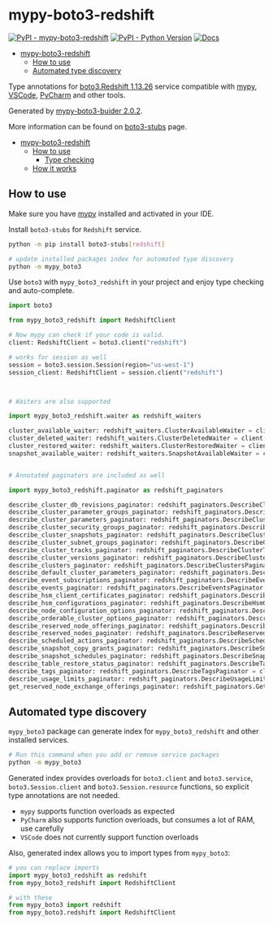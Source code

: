 # mypy-boto3-redshift

[![PyPI - mypy-boto3-redshift](https://img.shields.io/pypi/v/mypy-boto3-redshift.svg?color=blue)](https://pypi.org/project/mypy-boto3-redshift)
[![PyPI - Python Version](https://img.shields.io/pypi/pyversions/mypy-boto3-redshift.svg?color=blue)](https://pypi.org/project/mypy-boto3-redshift)
[![Docs](https://img.shields.io/readthedocs/mypy-boto3-builder.svg?color=blue)](https://mypy-boto3-builder.readthedocs.io/)

- [mypy-boto3-redshift](#mypy-boto3-redshift)
  - [How to use](#how-to-use)
  - [Automated type discovery](#automated-type-discovery)


Type annotations for
[boto3.Redshift 1.13.26](https://boto3.amazonaws.com/v1/documentation/api/1.13.26/reference/services/redshift.html#Redshift) service
compatible with [mypy](https://github.com/python/mypy), [VSCode](https://code.visualstudio.com/),
[PyCharm](https://www.jetbrains.com/pycharm/) and other tools.

Generated by [mypy-boto3-buider 2.0.2](https://github.com/vemel/mypy_boto3_builder).

More information can be found on [boto3-stubs](https://pypi.org/project/boto3-stubs/) page.

- [mypy-boto3-redshift](#mypy-boto3-redshift)
  - [How to use](#how-to-use)
    - [Type checking](#type-checking)
  - [How it works](#how-it-works)

## How to use

Make sure you have [mypy](https://github.com/python/mypy) installed and activated in your IDE.

Install `boto3-stubs` for `Redshift` service.

```bash
python -m pip install boto3-stubs[redshift]

# update installed packages index for automated type discovery
python -m mypy_boto3
```

Use `boto3` with `mypy_boto3_redshift` in your project and enjoy type checking and auto-complete.

```python
import boto3

from mypy_boto3_redshift import RedshiftClient

# Now mypy can check if your code is valid.
client: RedshiftClient = boto3.client("redshift")

# works for session as well
session = boto3.session.Session(region="us-west-1")
session_client: RedshiftClient = session.client("redshift")



# Waiters are also supported

import mypy_boto3_redshift.waiter as redshift_waiters

cluster_available_waiter: redshift_waiters.ClusterAvailableWaiter = client.get_waiter("cluster_available")
cluster_deleted_waiter: redshift_waiters.ClusterDeletedWaiter = client.get_waiter("cluster_deleted")
cluster_restored_waiter: redshift_waiters.ClusterRestoredWaiter = client.get_waiter("cluster_restored")
snapshot_available_waiter: redshift_waiters.SnapshotAvailableWaiter = client.get_waiter("snapshot_available")


# Annotated paginators are included as well

import mypy_boto3_redshift.paginator as redshift_paginators

describe_cluster_db_revisions_paginator: redshift_paginators.DescribeClusterDbRevisionsPaginator = client.get_paginator("describe_cluster_db_revisions")
describe_cluster_parameter_groups_paginator: redshift_paginators.DescribeClusterParameterGroupsPaginator = client.get_paginator("describe_cluster_parameter_groups")
describe_cluster_parameters_paginator: redshift_paginators.DescribeClusterParametersPaginator = client.get_paginator("describe_cluster_parameters")
describe_cluster_security_groups_paginator: redshift_paginators.DescribeClusterSecurityGroupsPaginator = client.get_paginator("describe_cluster_security_groups")
describe_cluster_snapshots_paginator: redshift_paginators.DescribeClusterSnapshotsPaginator = client.get_paginator("describe_cluster_snapshots")
describe_cluster_subnet_groups_paginator: redshift_paginators.DescribeClusterSubnetGroupsPaginator = client.get_paginator("describe_cluster_subnet_groups")
describe_cluster_tracks_paginator: redshift_paginators.DescribeClusterTracksPaginator = client.get_paginator("describe_cluster_tracks")
describe_cluster_versions_paginator: redshift_paginators.DescribeClusterVersionsPaginator = client.get_paginator("describe_cluster_versions")
describe_clusters_paginator: redshift_paginators.DescribeClustersPaginator = client.get_paginator("describe_clusters")
describe_default_cluster_parameters_paginator: redshift_paginators.DescribeDefaultClusterParametersPaginator = client.get_paginator("describe_default_cluster_parameters")
describe_event_subscriptions_paginator: redshift_paginators.DescribeEventSubscriptionsPaginator = client.get_paginator("describe_event_subscriptions")
describe_events_paginator: redshift_paginators.DescribeEventsPaginator = client.get_paginator("describe_events")
describe_hsm_client_certificates_paginator: redshift_paginators.DescribeHsmClientCertificatesPaginator = client.get_paginator("describe_hsm_client_certificates")
describe_hsm_configurations_paginator: redshift_paginators.DescribeHsmConfigurationsPaginator = client.get_paginator("describe_hsm_configurations")
describe_node_configuration_options_paginator: redshift_paginators.DescribeNodeConfigurationOptionsPaginator = client.get_paginator("describe_node_configuration_options")
describe_orderable_cluster_options_paginator: redshift_paginators.DescribeOrderableClusterOptionsPaginator = client.get_paginator("describe_orderable_cluster_options")
describe_reserved_node_offerings_paginator: redshift_paginators.DescribeReservedNodeOfferingsPaginator = client.get_paginator("describe_reserved_node_offerings")
describe_reserved_nodes_paginator: redshift_paginators.DescribeReservedNodesPaginator = client.get_paginator("describe_reserved_nodes")
describe_scheduled_actions_paginator: redshift_paginators.DescribeScheduledActionsPaginator = client.get_paginator("describe_scheduled_actions")
describe_snapshot_copy_grants_paginator: redshift_paginators.DescribeSnapshotCopyGrantsPaginator = client.get_paginator("describe_snapshot_copy_grants")
describe_snapshot_schedules_paginator: redshift_paginators.DescribeSnapshotSchedulesPaginator = client.get_paginator("describe_snapshot_schedules")
describe_table_restore_status_paginator: redshift_paginators.DescribeTableRestoreStatusPaginator = client.get_paginator("describe_table_restore_status")
describe_tags_paginator: redshift_paginators.DescribeTagsPaginator = client.get_paginator("describe_tags")
describe_usage_limits_paginator: redshift_paginators.DescribeUsageLimitsPaginator = client.get_paginator("describe_usage_limits")
get_reserved_node_exchange_offerings_paginator: redshift_paginators.GetReservedNodeExchangeOfferingsPaginator = client.get_paginator("get_reserved_node_exchange_offerings")
```

## Automated type discovery

`mypy_boto3` package can generate index for `mypy_boto3_redshift` and other installed services.

```bash
# Run this command when you add or remove service packages
python -m mypy_boto3
```

Generated index provides overloads for `boto3.client` and `boto3.service`,
`boto3.Session.client` and `boto3.Session.resource` functions,
so explicit type annotations are not needed.

- `mypy` supports function overloads as expected
- `PyCharm` also supports function overloads, but consumes a lot of RAM, use carefully
- `VSCode` does not currently support function overloads

Also, generated index allows you to import types from `mypy_boto3`:

```python
# you can replace imports
import mypy_boto3_redshift as redshift
from mypy_boto3_redshift import RedshiftClient

# with these
from mypy_boto3 import redshift
from mypy_boto3.redshift import RedshiftClient
```
